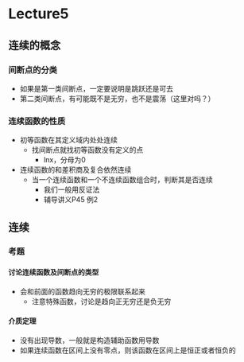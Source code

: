 # Lecture5

## 连续的概念

### 间断点的分类

+ 如果是第一类间断点，一定要说明是跳跃还是可去
+ 第二类间断点，有可能既不是无穷，也不是震荡（这里对吗？）

### 连续函数的性质

+ 初等函数在其定义域内处处连续
  + 找间断点就找初等函数没有定义的点
    + lnx，分母为0
+ 连续函数的和差积商及复合依然连续
  + 当一个连续函数和一个不连续函数组合时，判断其是否连续
    + 我们一般用反证法
    + 辅导讲义P45 例2


## 连续

### 考题

#### 讨论连续函数及间断点的类型

+ 会和前面的函数趋向无穷的极限联系起来
  + 注意特殊函数，讨论是趋向正无穷还是负无穷

#### 介质定理

+ 没有出现导数，一般就是构造辅助函数用导数
+ 如果连续函数在区间上没有零点，则该函数在区间上是恒正或者恒负的


